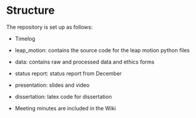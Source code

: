 # Structure
The repository is set up as follows:
* Timelog
* leap_motion: contains the source code for the leap motion python files
* data: contains raw and processed data and ethics forms
* status report: status report from December
* presentation: slides and video
* dissertation: latex code for dissertation

* Meeting minutes are included in the Wiki
